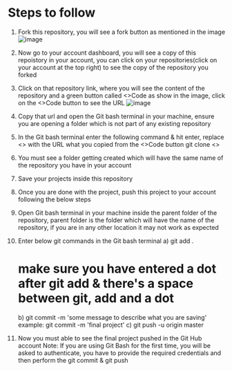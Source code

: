 # Steps to follow
1. Fork this repository, you will see a fork button as mentioned in the image
![image](https://github.com/Kishor-C/activities-repo/assets/32559275/6f5f850b-539a-4660-a46b-5bc661e30a2d)

2. Now go to your account dashboard, you will see a copy of this repoistory in your account, you can click on your repositories(click on your account at the top right) to see the copy of the repository you forked
3. Click on that repository link, where you will see the content of the repository and a green button called <>Code as show in the image, click on the <>Code button to see the URL
![image](https://github.com/Kishor-C/activities-repo/assets/32559275/9c6dcac9-85eb-4583-9a5b-91fea7af0cbc)
4. Copy that url and open the Git bash terminal in your machine, ensure you are opening a folder which is not part of any existing repository
5. In the Git bash terminal enter the following command & hit enter, replace <<url-copied>> with the URL what you copied from the <>Code button
   git clone <<url-copied>>
6. You must see a folder getting created which will have the same name of the repository you have in your account
7. Save your projects inside this repository
8. Once you are done with the project, push this project to your account following the below steps
9. Open Git bash terminal in your machine inside the parent folder of the repository, parent folder is the folder which will have the name of the repository, if you are in any other location it may not work as expected
10. Enter below git commands in the Git bash terminal
    a) git add .
    # make sure you have entered a dot after git add & there's a space between git, add and a dot
    b) git commit -m 'some message to describe what you are saving'
    example: git commit -m 'final project'
    c) git push -u origin master
11. Now you must able to see the final project pushed in the Git Hub account
    Note: If you are using Git Bash for the first time, you will be asked to authenticate, you have to provide the required credentials and then perform the git commit & git push
